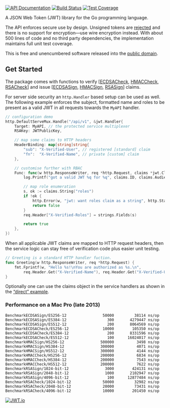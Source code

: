 [![API Documentation](https://godoc.org/github.com/pascaldekloe/jwt?status.svg)](https://godoc.org/github.com/pascaldekloe/jwt)
[![Build Status](https://travis-ci.org/pascaldekloe/jwt.svg?branch=master)](https://travis-ci.org/pascaldekloe/jwt)
[![Test Coverage](https://cover.run/go/github.com/pascaldekloe/jwt.svg?style=flat&tag=golang-1.10)](https://cover.run/go?tag=golang-1.10&repo=github.com%2Fpascaldekloe%2Fjwt)

A JSON Web Token (JWT) library for the Go programming language.

The API enforces secure use by design. Unsigned tokens are
[rejected](https://godoc.org/github.com/pascaldekloe/jwt#ErrUnsecured)
and there is no support for encryption—use wire encryption instead.
With about 500 lines of code and no third party dependencies, the
implementation maintains full unit test coverage.

This is free and unencumbered software released into the
[public domain](https://creativecommons.org/publicdomain/zero/1.0).


## Get Started

The package comes with functions to verify 
[[ECDSACheck](https://godoc.org/github.com/pascaldekloe/jwt#ECDSACheck),
[HMACCheck](https://godoc.org/github.com/pascaldekloe/jwt#HMACCheck),
[RSACheck](https://godoc.org/github.com/pascaldekloe/jwt#RSACheck)] 
and issue 
[[ECDSASign](https://godoc.org/github.com/pascaldekloe/jwt#Claims.ECDSASign),
[HMACSign](https://godoc.org/github.com/pascaldekloe/jwt#Claims.HMACSign),
[RSASign](https://godoc.org/github.com/pascaldekloe/jwt#Claims.RSASign)]
claims.

For server side security an `http.Handler` based setup can be used as well.
The following example enforces the subject, formatted name and roles to be
present as a valid JWT in all requests towards the `MyAPI` handler.

```go
// configuration demo
http.DefaultServeMux.Handle("/api/v1", &jwt.Handler{
	Target: MyAPI, // the protected service multiplexer
	RSAKey: JWTPublicKey,

	// map some claims to HTTP headers
	HeaderBinding: map[string]string{
		"sub": "X-Verified-User", // registered [standard] claim
		"fn":  "X-Verified-Name", // private [custom] claim
	},

	// customise further with RBAC
	Func: func(w http.ResponseWriter, req *http.Request, claims *jwt.Claims) (pass bool) {
		log.Printf("got a valid JWT %q for %q", claims.ID, claims.Audience)

		// map role enumeration
		s, ok := claims.String("roles")
		if !ok {
			http.Error(w, "jwt: want roles claim as a string", http.StatusForbidden)
			return false
		}
		req.Header["X-Verified-Roles"] = strings.Fields(s)

		return true
	},
})
```

When all applicable JWT claims are mapped to HTTP request headers, then the
service logic can stay free of verification code plus easier unit testing.

```go
// Greeting is a standard HTTP handler fuction.
func Greeting(w http.ResponseWriter, req *http.Request) {
	fmt.Fprintf(w, "Hello %s!\nYou are authorized as %s.\n",
		req.Header.Get("X-Verified-Name"), req.Header.Get("X-Verified-User"))
}
```

Optionally one can use the claims object in the service handlers as shown in the
[“direct” example](https://godoc.org/github.com/pascaldekloe/jwt#example-Handler--Direct).


### Performance on a Mac Pro (late 2013)

```
BenchmarkECDSASign/ES256-12         	   50000	     38114 ns/op
BenchmarkECDSASign/ES384-12         	     300	   4279447 ns/op
BenchmarkECDSASign/ES512-12         	     200	   8064569 ns/op
BenchmarkECDSACheck/ES256-12        	   10000	    105350 ns/op
BenchmarkECDSACheck/ES384-12        	     200	   8331596 ns/op
BenchmarkECDSACheck/ES512-12        	     100	  16024017 ns/op
BenchmarkHMACSign/HS256-12          	  500000	      3498 ns/op
BenchmarkHMACSign/HS384-12          	  300000	      4071 ns/op
BenchmarkHMACSign/HS512-12          	  300000	      4144 ns/op
BenchmarkHMACCheck/HS256-12         	  200000	      6834 ns/op
BenchmarkHMACCheck/HS384-12         	  200000	      7543 ns/op
BenchmarkHMACCheck/HS512-12         	  200000	      7622 ns/op
BenchmarkRSASign/1024-bit-12        	    3000	    424131 ns/op
BenchmarkRSASign/2048-bit-12        	    1000	   2102947 ns/op
BenchmarkRSASign/4096-bit-12        	     100	  12877484 ns/op
BenchmarkRSACheck/1024-bit-12       	   50000	     32982 ns/op
BenchmarkRSACheck/2048-bit-12       	   20000	     73431 ns/op
BenchmarkRSACheck/4096-bit-12       	   10000	    201450 ns/op
```

[![JWT.io](https://jwt.io/img/badge.svg)](https://jwt.io/)
